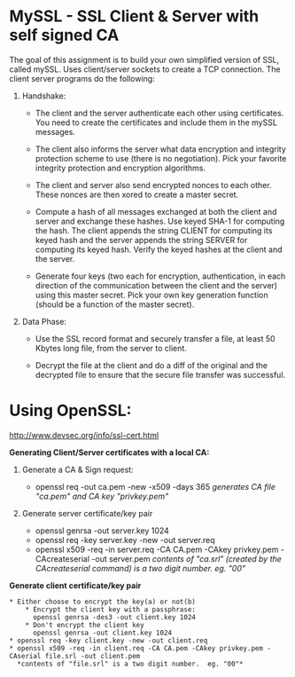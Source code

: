 MySSL - SSL Client &amp; Server with self signed CA
=====

The goal of this assignment is to build your own simplified version of SSL, called mySSL.
Uses client/server sockets to create a TCP connection.
The client server programs do the following:

1.  Handshake:

    * The client and the server authenticate each other using certificates. You need to create the
    certificates and include them in the mySSL messages.

    * The client also informs the server what data encryption and integrity protection scheme to use
    (there is no negotiation). Pick your favorite integrity protection and encryption algorithms.

    * The client and server also send encrypted nonces to each other. These nonces are then xored
    to create a master secret.

    * Compute a hash of all messages exchanged at both the client and server and exchange these
    hashes. Use keyed SHA-1 for computing the hash. The client appends the string CLIENT for
    computing its keyed hash and the server appends the string SERVER for computing its keyed
    hash. Verify the keyed hashes at the client and the server.

    * Generate four keys (two each for encryption, authentication, in each direction of the
    communication between the client and the server) using this master secret. Pick your own key
    generation function (should be a function of the master secret).

2.  Data Phase:

    * Use the SSL record format and securely transfer a file, at least 50 Kbytes long file, from the
    server to client.

    * Decrypt the file at the client and do a diff of the original and the decrypted file to ensure that
    the secure file transfer was successful.

Using OpenSSL:
=====

http://www.devsec.org/info/ssl-cert.html

**Generating Client/Server certificates with a local CA:**

1. Generate a CA & Sign request:

   * openssl req -out ca.pem -new -x509 -days 365
   *generates CA file "ca.pem" and CA key "privkey.pem"*

2. Generate server certificate/key pair

   * openssl genrsa -out server.key 1024
   * openssl req -key server.key -new -out server.req
   * openssl x509 -req -in server.req -CA CA.pem -CAkey privkey.pem -CAcreateserial -out server.pem
   *contents of "ca.srl" (created by the CAcreateserial command) is a two digit number.  eg. "00"*

**Generate client certificate/key pair**

    * Either choose to encrypt the key(a) or not(b)
        * Encrypt the client key with a passphrase:
          openssl genrsa -des3 -out client.key 1024
        * Don't encrypt the client key
          openssl genrsa -out client.key 1024
    * openssl req -key client.key -new -out client.req
    * openssl x509 -req -in client.req -CA CA.pem -CAkey privkey.pem -CAserial file.srl -out client.pem
      *contents of "file.srl" is a two digit number.  eg. "00"*

